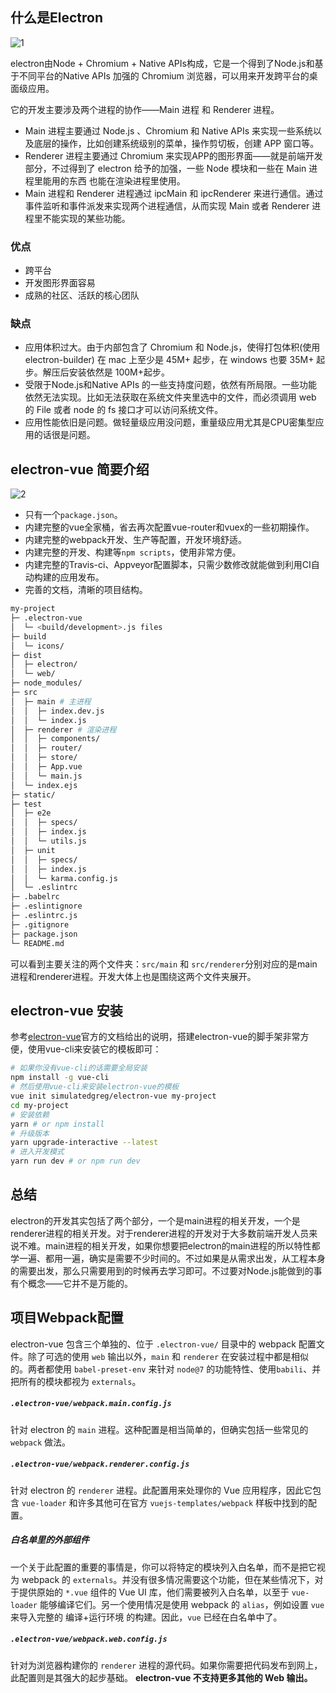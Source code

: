## 什么是Electron

![1](https://cdn.jsdelivr.net/gh/itxcr/oss/img/202108311853566.png)

electron由Node + Chromium + Native APIs构成，它是一个得到了Node.js和基于不同平台的Native APIs 加强的 Chromium 浏览器，可以用来开发跨平台的桌面级应用。

它的开发主要涉及两个进程的协作——Main 进程 和 Renderer 进程。

- Main 进程主要通过 Node.js 、Chromium 和 Native APIs 来实现一些系统以及底层的操作，比如创建系统级别的菜单，操作剪切板，创建 APP 窗口等。
- Renderer 进程主要通过 Chromium 来实现APP的图形界面——就是前端开发部分，不过得到了 electron 给予的加强，一些 Node 模块和一些在 Main 进程里能用的东西 也能在渲染进程里使用。
- Main 进程和 Renderer 进程通过 ipcMain 和 ipcRenderer 来进行通信。通过事件监听和事件派发来实现两个进程通信，从而实现 Main 或者 Renderer 进程里不能实现的某些功能。

### 优点

- 跨平台
- 开发图形界面容易
- 成熟的社区、活跃的核心团队

### 缺点

- 应用体积过大。由于内部包含了 Chromium 和 Node.js，使得打包体积(使用 electron-builder) 在 mac 上至少是 45M+ 起步，在 windows 也要 35M+ 起步。解压后安装依然是 100M+起步。
- 受限于Node.js和Native APIs 的一些支持度问题，依然有所局限。一些功能依然无法实现。比如无法获取在系统文件夹里选中的文件，而必须调用 web 的 File 或者 node 的 fs 接口才可以访问系统文件。
- 应用性能依旧是问题。做轻量级应用没问题，重量级应用尤其是CPU密集型应用的话很是问题。

## electron-vue 简要介绍

![2](https://cdn.jsdelivr.net/gh/itxcr/oss/img/202108311907707.png)

- 只有一个`package.json`。
- 内建完整的vue全家桶，省去再次配置vue-router和vuex的一些初期操作。
- 内建完整的webpack开发、生产等配置，开发环境舒适。
- 内建完整的开发、构建等`npm scripts`，使用非常方便。
- 内建完整的Travis-ci、Appveyor配置脚本，只需少数修改就能做到利用CI自动构建的应用发布。
- 完善的文档，清晰的项目结构。

```bash
my-project
├─ .electron-vue
│  └─ <build/development>.js files
├─ build
│  └─ icons/
├─ dist
│  ├─ electron/
│  └─ web/
├─ node_modules/
├─ src
│  ├─ main # 主进程
│  │  ├─ index.dev.js
│  │  └─ index.js
│  ├─ renderer # 渲染进程
│  │  ├─ components/
│  │  ├─ router/
│  │  ├─ store/
│  │  ├─ App.vue
│  │  └─ main.js
│  └─ index.ejs
├─ static/
├─ test
│  ├─ e2e
│  │  ├─ specs/
│  │  ├─ index.js
│  │  └─ utils.js
│  ├─ unit
│  │  ├─ specs/
│  │  ├─ index.js
│  │  └─ karma.config.js
│  └─ .eslintrc
├─ .babelrc
├─ .eslintignore
├─ .eslintrc.js
├─ .gitignore
├─ package.json
└─ README.md
```

可以看到主要关注的两个文件夹：`src/main` 和 `src/renderer`分别对应的是main进程和renderer进程。开发大体上也是围绕这两个文件夹展开。

## electron-vue 安装

参考[electron-vue](https://github.com/SimulatedGREG/electron-vue)官方的文档给出的说明，搭建electron-vue的脚手架非常方便，使用vue-cli来安装它的模板即可：

```bash
# 如果你没有vue-cli的话需要全局安装
npm install -g vue-cli
# 然后使用vue-cli来安装electron-vue的模板
vue init simulatedgreg/electron-vue my-project
cd my-project
# 安装依赖
yarn # or npm install
# 升级版本
yarn upgrade-interactive --latest 
# 进入开发模式
yarn run dev # or npm run dev
```

## 总结

electron的开发其实包括了两个部分，一个是main进程的相关开发，一个是renderer进程的相关开发。对于renderer进程的开发对于大多数前端开发人员来说不难。main进程的相关开发，如果你想要把electron的main进程的所以特性都学一遍、都用一遍，确实是需要不少时间的。不过如果是从需求出发，从工程本身的需要出发，那么只需要用到的时候再去学习即可。不过要对Node.js能做到的事有个概念——它并不是万能的。



## 项目Webpack配置

electron-vue 包含三个单独的、位于 `.electron-vue/` 目录中的 webpack 配置文件。除了可选的使用 `web` 输出以外，`main` 和 `renderer` 在安装过程中都是相似的。两者都使用 `babel-preset-env` 来针对 `node@7` 的功能特性、使用`babili`、并把所有的模块都视为 `externals`。

##### `.electron-vue/webpack.main.config.js`

针对 electron 的 `main` 进程。这种配置是相当简单的，但确实包括一些常见的 `webpack` 做法。

##### `.electron-vue/webpack.renderer.config.js`

针对 electron 的 `renderer` 进程。此配置用来处理你的 Vue 应用程序，因此它包含 `vue-loader` 和许多其他可在官方 `vuejs-templates/webpack` 样板中找到的配置。

##### 白名单里的外部组件

一个关于此配置的重要的事情是，你可以将特定的模块列入白名单，而不是把它视为 webpack 的 `externals`。并没有很多情况需要这个功能，但在某些情况下，对于提供原始的 `*.vue` 组件的 Vue UI 库，他们需要被列入白名单，以至于 `vue-loader` 能够编译它们。另一个使用情况是使用 webpack 的 `alias`，例如设置 `vue` 来导入完整的 编译+运行环境 的构建。因此，`vue` 已经在白名单中了。

##### `.electron-vue/webpack.web.config.js`

针对为浏览器构建你的 `renderer` 进程的源代码。如果你需要把代码发布到网上，此配置则是其强大的起步基础。 **electron-vue 不支持更多其他的 Web 输出。** 

